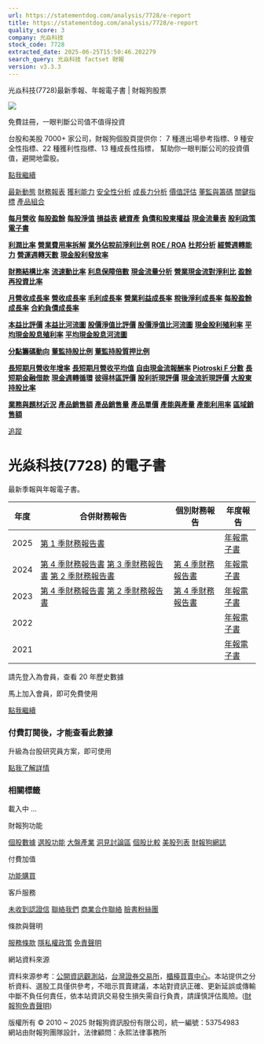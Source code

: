 ```yaml
---
url: https://statementdog.com/analysis/7728/e-report
title: https://statementdog.com/analysis/7728/e-report
quality_score: 3
company: 光焱科技
stock_code: 7728
extracted_date: 2025-06-25T15:50:46.202279
search_query: 光焱科技 factset 財報
version: v3.3.3
---
```


光焱科技(7728)最新季報、年報電子書 | 財報狗股票















![](https://www.facebook.com/tr?id=1265443774131605&ev=PageView&noscript=1)













































































免費註冊，一眼判斷公司值不值得投資

台股和美股 7000+ 家公司，財報狗個股頁提供你：
7 種進出場參考指標、9 種安全性指標、22 種獲利性指標、13 種成長性指標，
幫助你一眼判斷公司的投資價值，避開地雷股。

[點我繼續](/users/sign_up)

[最新動態](/analysis/7728)
[財務報表](/analysis/7728/monthly-revenue)
[獲利能力](/analysis/7728/profit-margin)
[安全性分析](/analysis/7728/financial-structure-ratio)
[成長力分析](/analysis/7728/monthly-revenue-growth-rate)
[價值評估](/analysis/7728/pe)
[董監與籌碼](/analysis/7728/broker-trading)
[關鍵指標](/analysis/7728/long-term-and-short-term-monthly-revenue-yoy)
[產品組合](/analysis/7728/ai-search)

[**每月營收**](/analysis/7728/monthly-revenue)
[**每股盈餘**](/analysis/7728/eps)
[**每股淨值**](/analysis/7728/nav)
[**損益表**](/analysis/7728/income-statement)
[**總資產**](/analysis/7728/assets)
[**負債和股東權益**](/analysis/7728/liabilities-and-equity)
[**現金流量表**](/analysis/7728/cash-flow-statement)
[**股利政策**](/analysis/7728/dividend-policy)
[**電子書**](/analysis/7728/e-report)

[**利潤比率**](/analysis/7728/profit-margin)
[**營業費用率拆解**](/analysis/7728/operating-expense-ratio)
[**業外佔稅前淨利比例**](/analysis/7728/non-operating-income-to-profit-before-tax)
[**ROE / ROA**](/analysis/7728/roe-roa)
[**杜邦分析**](/analysis/7728/du-pont-analysis)
[**經營週轉能力**](/analysis/7728/turnover-ratio)
[**營運週轉天數**](/analysis/7728/turnover-days)
[**現金股利發放率**](/analysis/7728/dividend-payout-ratio)

[**財務結構比率**](/analysis/7728/financial-structure-ratio)
[**流速動比率**](/analysis/7728/current-ratio-and-quick-ratio)
[**利息保障倍數**](/analysis/7728/interest-coverage-ratio)
[**現金流量分析**](/analysis/7728/cash-flow-analysis)
[**營業現金流對淨利比**](/analysis/7728/operating-cash-flow-to-net-income-ratio)
[**盈餘再投資比率**](/analysis/7728/reinvestment-rate)

[**月營收成長率**](/analysis/7728/monthly-revenue-growth-rate)
[**營收成長率**](/analysis/7728/revenue-growth-rate)
[**毛利成長率**](/analysis/7728/gross-profit-growth-rate)
[**營業利益成長率**](/analysis/7728/operating-income-growth-rate)
[**稅後淨利成長率**](/analysis/7728/net-income-growth-rate)
[**每股盈餘成長率**](/analysis/7728/eps-growth-rate)
[**合約負債成長率**](/analysis/7728/current-contract-liabilities-growth-rate)

[**本益比評價**](/analysis/7728/pe)
[**本益比河流圖**](/analysis/7728/pe-band)
[**股價淨值比評價**](/analysis/7728/pb)
[**股價淨值比河流圖**](/analysis/7728/pb-band)
[**現金股利殖利率**](/analysis/7728/dividend-yield)
[**平均現金股息殖利率**](/analysis/7728/average-dividend-yield)
[**平均現金股息河流圖**](/analysis/7728/average-dividend-yield-band)

[**分點籌碼動向**](/analysis/7728/broker-trading)
[**董監持股比例**](/analysis/7728/board-members-and-supervisors-shares-to-shares-outstanding-ratio)
[**董監持股質押比例**](/analysis/7728/pledging-ratio-of-board-members-and-supervisors)

[**長短期月營收年增率**](/analysis/7728/long-term-and-short-term-monthly-revenue-yoy)
[**長短期月營收平均值**](/analysis/7728/average-long-term-and-short-term-monthly-revenue)
[**自由現金流報酬率**](/analysis/7728/croic)
[**Piotroski F 分數**](/analysis/7728/piotroski-f-score)
[**長短期金融借款**](/analysis/7728/financial-borrowing)
[**現金週轉循環**](/analysis/7728/cash-conversion-cycle)
[**彼得林區評價**](/analysis/7728/peter-lynch-valuation)
[**股利折現評價**](/analysis/7728/dividend-discount-valuation)
[**現金流折現評價**](/analysis/7728/dcf-valuation)
[**大股東持股比率**](/analysis/7728/majority-shareholders-share-ratio)

[**業務與題材近況**](/analysis/7728/ai-search)
[**產品銷售額**](/analysis/7728/product-sales-figure)
[**產品銷售量**](/analysis/7728/product-sales-volume)
[**產品單價**](/analysis/7728/product-unit-price)
[**產能與產量**](/analysis/7728/production-capacity)
[**產能利用率**](/analysis/7728/production-capacity-utilization)
[**區域銷售額**](/analysis/7728/product-regional-sales)

[追蹤](/users/sign_up)

# 光焱科技(7728) 的電子書

最新季報與年報電子書。

| 年度 | 合併財務報告 | 個別財務報告 | 年度報告 |
| --- | --- | --- | --- |
| 2025 | [第 1 季財務報告書](https://doc.twse.com.tw/server-java/t57sb01?co_id=7728&colorchg=1&kind=A&step=9&filename=202501_7728_AI1.pdf) |  | [年報電子書](/analysis) |
| 2024 | [第 4 季財務報告書](https://doc.twse.com.tw/server-java/t57sb01?co_id=7728&colorchg=1&kind=A&step=9&filename=202404_7728_AI1.pdf)  [第 3 季財務報告書](https://doc.twse.com.tw/server-java/t57sb01?co_id=7728&colorchg=1&kind=A&step=9&filename=202403_7728_AI1.pdf)  [第 2 季財務報告書](https://doc.twse.com.tw/server-java/t57sb01?co_id=7728&colorchg=1&kind=A&step=9&filename=202402_7728_AI1.pdf) | [第 4 季財務報告書](https://doc.twse.com.tw/server-java/t57sb01?co_id=7728&colorchg=1&kind=A&step=9&filename=202404_7728_AI3.pdf) | [年報電子書](https://doc.twse.com.tw/server-java/t57sb01?co_id=7728&colorchg=1&kind=F&step=9&filename=2024_7728_20250603F04.pdf) |
| 2023 | [第 4 季財務報告書](https://doc.twse.com.tw/server-java/t57sb01?co_id=7728&colorchg=1&kind=A&step=9&filename=202304_7728_AI1.pdf)  [第 2 季財務報告書](https://doc.twse.com.tw/server-java/t57sb01?co_id=7728&colorchg=1&kind=A&step=9&filename=202302_7728_AI1.pdf) | [第 4 季財務報告書](https://doc.twse.com.tw/server-java/t57sb01?co_id=7728&colorchg=1&kind=A&step=9&filename=202304_7728_AI3.pdf) | [年報電子書](https://doc.twse.com.tw/server-java/t57sb01?co_id=7728&colorchg=1&kind=F&step=9&filename=2023_7728_20240606F04.pdf) |
| 2022 |  |  | [年報電子書](/analysis) |
| 2021 |  |  | [年報電子書](/analysis) |

請先登入為會員，查看 20 年歷史數據

馬上加入會員，即可免費使用

[點我繼續](/users/sign_up)

### 付費訂閱後，才能查看此數據

升級為台股研究員方案，即可使用

[點我了解詳情](/pricing)

### 相關標籤

載入中 ...





財報狗功能

[個股數據](/analysis)
[選股功能](/screeners)
[大盤產業](/taiex)
[洞見討論區](/insight)
[個股比較](/compare/tpe)
[美股列表](/us-stock-list)
[財報狗網誌](/blog/)

付費加值

[功能購買](/pricing)

客戶服務

[未收到認證信](/users/recv_auth_fail)
[聯絡我們](/contact)
[商業合作聯絡](/contact)
[臉書粉絲團](//www.facebook.com/statementdog)

條款與聲明

[服務條款](/law/tos)
[隱私權政策](/law/privacy)
[免責聲明](/law/disclaimer)

網站資料來源

資料來源参考：[公開資訊觀測站](http://mops.twse.com.tw/mops/web/index)，[台灣證券交易所](http://www.tse.com.tw/)，[櫃檯買賣中心](http://www.otc.org.tw/)。本站提供之分析資料、選股工具僅供參考，不暗示買賣建議，本站對資訊正確、更新延誤或傳輸中斷不負任何責任，依本站資訊交易發生損失需自行負責，請謹慎評估風險。([財報狗免責聲明](/law/disclaimer))

版權所有 © 2010 ~ 2025 財報狗資訊股份有限公司，統一編號：53754983  
網站由財報狗團隊設計，法律顧問：永熙法律事務所